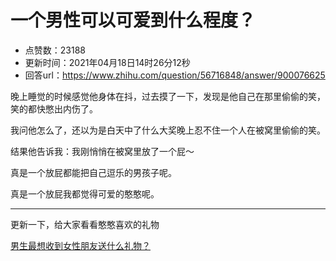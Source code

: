 # 一个男性可以可爱到什么程度？
- 点赞数：23188
- 更新时间：2021年04月18日14时26分12秒
- 回答url：https://www.zhihu.com/question/56716848/answer/900076625
<body>
 <p data-pid="jDoTjX0T">晚上睡觉的时候感觉他身体在抖，过去摸了一下，发现是他自己在那里偷偷的笑，笑的都快憋出内伤了。</p>
 <p data-pid="lc3g7i-V">我问他怎么了，还以为是白天中了什么大奖晚上忍不住一个人在被窝里偷偷的笑。</p>
 <p data-pid="UmZr0Zfn">结果他告诉我：我刚悄悄在被窝里放了一个屁～</p>
 <p data-pid="WeOQIGS8">真是一个放屁都能把自己逗乐的男孩子呢。</p>
 <p data-pid="TIZ7feXA">真是一个放屁我都觉得可爱的憨憨呢。</p>
 <hr>
 <p data-pid="Hb42gfua">更新一下，给大家看看憨憨喜欢的礼物</p><a data-draft-node="block" data-draft-type="link-card" href="https://www.zhihu.com/question/25312138/answer/1801691416" data-image="https://pic3.zhimg.com/v2-68c89cfb363377c3bfaea75f2f9f027e_bh.jpg" data-image-width="4032" data-image-height="2268" class="internal">男生最想收到女性朋友送什么礼物？</a>
 <p></p>
</body>